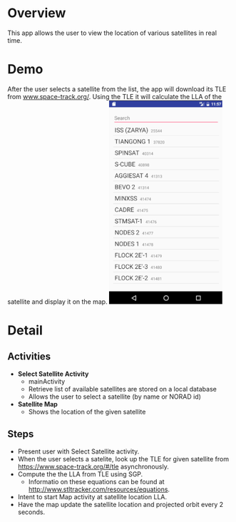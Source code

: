 # Overview
This app allows the user to view the location of various satellites in real time.

# Demo
After the user selects a satellite from the list, the app will download its TLE from www.space-track.org/. Using the TLE it will calculate the LLA of the satellite  and display it on the map.
![Demo Gif](demo.gif)

# Detail
## Activities
- **Select Satellite Activity**
	- mainActivity
	- Retrieve list of available satellites are stored on a local database
	- Allows the user to select a satellite (by name or NORAD id)
- **Satellite Map**
	- Shows the location of the given satellite

## Steps
- Present user with Select Satellite activity.
- When the user selects a satelite, look up the TLE for given satellite from https://www.space-track.org/#/tle asynchronously.
- Compute the the LLA from TLE using SGP.
	- Informatio on these equations can be found at http://www.stltracker.com/resources/equations.
- Intent to start Map activity at satellite location LLA.
- Have the map update the satellite location and projected orbit every 2 seconds.
